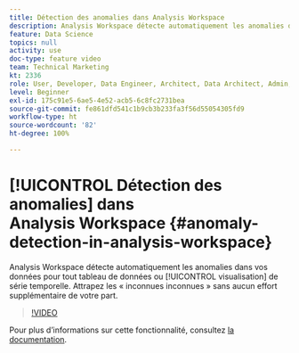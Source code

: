 ```yaml
---
title: Détection des anomalies dans Analysis Workspace
description: Analysis Workspace détecte automatiquement les anomalies dans vos données pour tout tableau de données ou visualisation de série temporelle. Attrapez les « inconnues inconnues » sans aucun effort supplémentaire de votre part.
feature: Data Science
topics: null
activity: use
doc-type: feature video
team: Technical Marketing
kt: 2336
role: User, Developer, Data Engineer, Architect, Data Architect, Admin, Leader
level: Beginner
exl-id: 175c91e5-6ae5-4e52-acb5-6c8fc2731bea
source-git-commit: fe861dfd541c1b9cb3b233fa3f56d55054305fd9
workflow-type: ht
source-wordcount: '82'
ht-degree: 100%

---
```


# [!UICONTROL Détection des anomalies] dans Analysis Workspace {#anomaly-detection-in-analysis-workspace}

Analysis Workspace détecte automatiquement les anomalies dans vos données pour tout tableau de données ou [!UICONTROL visualisation] de série temporelle. Attrapez les « inconnues inconnues » sans aucun effort supplémentaire de votre part.

>[!VIDEO](https://video.tv.adobe.com/v/25444/?quality=12)

Pour plus dʼinformations sur cette fonctionnalité, consultez [la documentation](https://experienceleague.adobe.com/docs/analytics/analyze/analysis-workspace/virtual-analyst/anomaly-detection/anomaly-detection.html?lang=fr).
